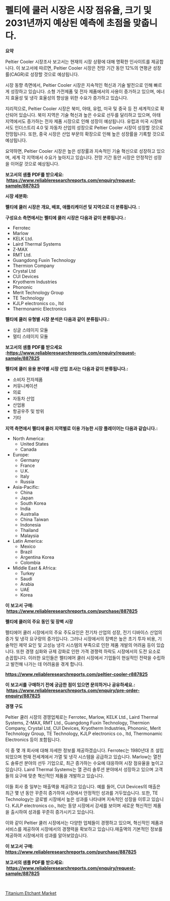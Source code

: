 <p><h1>펠티에 쿨러 시장은 시장 점유율, 크기 및 2031년까지 예상된 예측에 초점을 맞춥니다.</h1></p><p><strong>요약</strong></p>
<p><p>Peltier Cooler 시장조사 보고서는 현재의 시장 상황에 대해 명확한 인사이트를 제공합니다. 이 보고서에 따르면, Peltier Cooler 시장은 전망 기간 동안 12%의 연평균 성장률(CAGR)로 성장할 것으로 예상됩니다. </p><p>시장 동향 측면에서, Peltier Cooler 시장은 지속적인 혁신과 기술 발전으로 인해 빠르게 성장하고 있습니다. 소형 가전제품 및 전자 제품에서의 사용이 증가하고 있으며, 에너지 효율성 및 냉각 효율성의 향상을 위한 수요가 증가하고 있습니다.</p><p>지리적으로, Peltier Cooler 시장은 북미, 아태, 유럽, 미국 및 중국 등 전 세계적으로 확산되어 있습니다. 북미 지역은 기술 혁신과 높은 수요로 선두를 달리하고 있으며, 아태 지역에서도 증가하는 전자 제품 시장으로 인해 성장이 예상됩니다. 유럽과 미국 시장에서도 인더스트리 4.0 및 자동차 산업의 성장으로 Peltier Cooler 시장이 성장할 것으로 전망됩니다. 또한, 중국 시장은 산업 부문의 확장으로 인해 높은 성장률을 기록할 것으로 예상됩니다.</p><p>요약하면, Peltier Cooler 시장은 높은 성장률과 지속적인 기술 혁신으로 성장하고 있으며, 세계 각 지역에서 수요가 높아지고 있습니다. 전망 기간 동안 시장은 안정적인 성장을 이어갈 것으로 예상됩니다.</p></p>
<p><strong>보고서의 샘플 PDF를 받으세요: &nbsp;<a href="https://www.reliableresearchreports.com/enquiry/request-sample/887825">https://www.reliableresearchreports.com/enquiry/request-sample/887825</a></strong></p>
<p><strong>시장 세분화:</strong></p>
<p><strong> 펠티에 쿨러 시장은 개요, 배포, 애플리케이션 및 지역으로 더 분류됩니다. :</strong></p>
<p><strong>구성요소 측면에서는 펠티에 쿨러 시장은 다음과 같이 분류됩니다.:</strong></p>
<p><ul><li>Ferrotec</li><li>Marlow</li><li>KELK Ltd.</li><li>Laird Thermal Systems</li><li>Z-MAX</li><li>RMT Ltd.</li><li>Guangdong Fuxin Technology</li><li>Thermion Company</li><li>Crystal Ltd</li><li>CUI Devices</li><li>Kryotherm Industries</li><li>Phononic</li><li>Merit Technology Group</li><li>TE Technology</li><li>KJLP electronics co., ltd</li><li>Thermonamic Electronics</li></ul></p>
<p><strong> 펠티에 쿨러 유형별 시장 분석은 다음과 같이 분류됩니다.:</strong></p>
<p><ul><li>싱글 스테이지 모듈</li><li>멀티 스테이지 모듈</li></ul></p>
<p><strong>보고서의 샘플 PDF를 받으세요 :<a href="https://www.reliableresearchreports.com/enquiry/request-sample/887825">https://www.reliableresearchreports.com/enquiry/request-sample/887825</a></strong></p>
<p><strong> 펠티에 쿨러 응용 분야별 시장 산업 조사는 다음과 같이 분류됩니다.:</strong></p>
<p><ul><li>소비자 전자제품</li><li>커뮤니케이션</li><li>의료</li><li>자동차 산업</li><li>산업용</li><li>항공우주 및 방위</li><li>기타</li></ul></p>
<p><strong>지역 측면에서 펠티에 쿨러 지역별로 이용 가능한 시장 플레이어는 다음과 같습니다.:</strong></p>
<p><ul>
    <li>
        North America:
        <ul>
            <li>United States</li>
            <li>Canada</li>
        </ul>
    </li>
    <li>
        Europe:
        <ul>
            <li>Germany</li>
            <li>France</li>
            <li>U.K.</li>
            <li>Italy</li>
            <li>Russia</li>
        </ul>
    </li>
    <li>
        Asia-Pacific:
        <ul>
            <li>China</li>
            <li>Japan</li>
            <li>South Korea</li>
            <li>India</li>
            <li>Australia</li>
            <li>China Taiwan</li>
            <li>Indonesia</li>
            <li>Thailand</li>
            <li>Malaysia</li>
        </ul>
    </li>
    <li>
        Latin America:
        <ul>
            <li>Mexico</li>
            <li>Brazil</li>
            <li>Argentina Korea</li>
            <li>Colombia</li>
        </ul>
    </li>
    <li>
        Middle East & Africa:
        <ul>
            <li>Turkey</li>
            <li>Saudi</li>
            <li>Arabia</li>
            <li>UAE</li>
            <li>Korea</li>
        </ul>
    </li>
    </ul></p>
<p><strong>이 보고서 구매: &nbsp;<a href="https://www.reliableresearchreports.com/purchase/887825">https://www.reliableresearchreports.com/purchase/887825</a></strong></p>
<p><strong>펠티에 쿨러의 주요 동인 및 장벽 시장</strong></p>
<p><p>펠티에어 쿨러 시장에서의 주요 주도요인은 전기차 산업의 성장, 전기 디바이스 산업의 증가 및 냉각 요구량의 증가입니다. 그러나 시장에서의 장벽은 높은 초기 투자 비용, 기술적인 제약 요인 및 고성능 냉각 시스템의 부족으로 인한 제품 개발의 어려움 등이 있습니다. 또한 경쟁 심화와 규제 강화로 인한 가격 경쟁력 하락도 시장에서의 도전 요소로 손꼽힙니다. 이러한 요인들은 펠티에어 쿨러 시장에서 기업들이 현실적인 전략을 수립하고 발전해 나가는 데 어려움을 겪게 합니다.</p></p>
<p><strong><a href="https://www.reliableresearchreports.com/peltier-cooler-r887825">https://www.reliableresearchreports.com/peltier-cooler-r887825</a></strong></p>
<p><strong>이 보고서를 구매하기 전에 궁금한 점이 있으면 문의하거나 공유하세요.: &nbsp;<a href="https://www.reliableresearchreports.com/enquiry/pre-order-enquiry/887825">https://www.reliableresearchreports.com/enquiry/pre-order-enquiry/887825</a></strong></p>
<p><strong>경쟁 구도</strong></p>
<p><p>Peltier 쿨러 시장의 경쟁업체로는 Ferrotec, Marlow, KELK Ltd., Laird Thermal Systems, Z-MAX, RMT Ltd., Guangdong Fuxin Technology, Thermion Company, Crystal Ltd, CUI Devices, Kryotherm Industries, Phononic, Merit Technology Group, TE Technology, KJLP electronics co., ltd, Thermonamic Electronics 등이 포함됩니다. </p><p>이 중 몇 개 회사에 대해 자세한 정보를 제공하겠습니다. Ferrotec는 1980년대 초 설립되었으며 현재 전세계에서 가열 및 냉각 시스템을 공급하고 있습니다. Marlow는 열전도 솔류션 분야의 선두 기업으로, 최근 증가하는 수요에 대응하여 시장 점유율을 높이고 있습니다. Laird Thermal Systems는 열 관리 솔루션 분야에서 성장하고 있으며 고객들의 요구에 맞춘 혁신적인 제품을 개발하고 있습니다.</p><p>이들 회사 중 일부는 매출액을 제공하고 있습니다. 예를 들어, CUI Devices의 매출은 최근 몇 년 동안 꾸준히 증가하여 시장에서 안정적인 성과를 거두었습니다. 또한, TE Technology는 글로벌 시장에서 높은 성과를 나타내며 지속적인 성장을 이루고 있습니다. KJLP electronics co., ltd는 동양 시장에서 강세를 보이며 새로운 혁신적인 제품을 출시하여 성과를 꾸준히 증가시키고 있습니다.</p><p>이와 같이 Peltier 쿨러 시장에서는 다양한 업체들이 경쟁하고 있으며, 혁신적인 제품과 서비스를 제공하여 시장에서의 경쟁력을 확보하고 있습니다.매출액의 기본적인 정보를 제공하여 시장에서의 성과를 알아보았습니다.</p></p>
<p><strong>이 보고서 구매: &nbsp; <a href="https://www.reliableresearchreports.com/purchase/887825">https://www.reliableresearchreports.com/purchase/887825</a></strong></p>
<p><strong>보고서의 샘플 PDF를 받으세요: &nbsp;<a href="https://www.reliableresearchreports.com/enquiry/request-sample/887825">https://www.reliableresearchreports.com/enquiry/request-sample/887825</a></strong><strong></strong></p>
<p>&nbsp;</p>
<p><p><a href="https://fearless-okapi-6c8.notion.site/Titanium-Etchant-Market-Size-Focuses-on-Market-Dynamics-In-Depth-Analysis-and-Future-Projections-of-5c8942b9664a488785fd28768124fef1">Titanium Etchant Market</a></p></p>